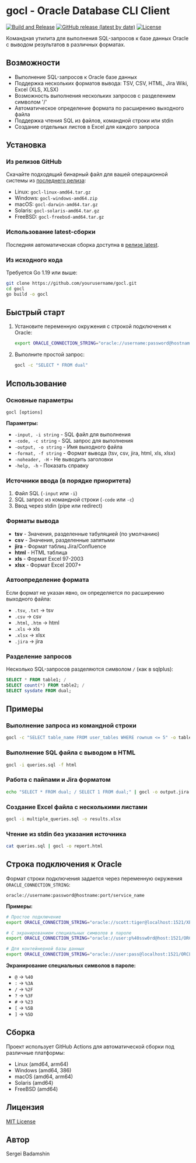 # gocl - Oracle Database CLI Client

[![Build and Release](https://github.com/Basfer/gocl/actions/workflows/go.yml/badge.svg)](https://github.com/Basfer/gocl/actions)
[![GitHub release (latest by date)](https://img.shields.io/github/v/release/Basfer/gocl)](https://github.com/Basfer/gocl/releases)
[![License](https://img.shields.io/github/license/Basfer/gocl)](https://github.com/Basfer/gocl/blob/main/LICENSE)

Командная утилита для выполнения SQL-запросов к базе данных Oracle с выводом результатов в различных форматах.

## Возможности

- Выполнение SQL-запросов к Oracle базе данных
- Поддержка нескольких форматов вывода: TSV, CSV, HTML, Jira Wiki, Excel (XLS, XLSX)
- Возможность выполнения нескольких запросов с разделением символом '/'
- Автоматическое определение формата по расширению выходного файла
- Поддержка чтения SQL из файлов, командной строки или stdin
- Создание отдельных листов в Excel для каждого запроса

## Установка

### Из релизов GitHub

Скачайте подходящий бинарный файл для вашей операционной системы из [последнего релиза](https://github.com/yourusername/gocl/releases/latest):

- Linux: `gocl-linux-amd64.tar.gz`
- Windows: `gocl-windows-amd64.zip`
- macOS: `gocl-darwin-amd64.tar.gz`
- Solaris: `gocl-solaris-amd64.tar.gz`
- FreeBSD: `gocl-freebsd-amd64.tar.gz`

### Использование latest-сборки

Последняя автоматическая сборка доступна в [релизе latest](https://github.com/yourusername/gocl/releases/tag/latest).

### Из исходного кода

Требуется Go 1.19 или выше:

```bash
git clone https://github.com/yourusername/gocl.git
cd gocl
go build -o gocl
```

## Быстрый старт

1. Установите переменную окружения с строкой подключения к Oracle:
   ```bash
   export ORACLE_CONNECTION_STRING="oracle://username:password@hostname:port/service_name"
   ```

2. Выполните простой запрос:
   ```bash
   gocl -c "SELECT * FROM dual"
   ```

## Использование

### Основные параметры

```
gocl [options]
```

**Параметры:**
- `-input, -i string` - SQL файл для выполнения
- `-code, -c string` - SQL запрос для выполнения
- `-output, -o string` - Имя выходного файла
- `-format, -f string` - Формат вывода (tsv, csv, jira, html, xls, xlsx)
- `-noheader, -H` - Не выводить заголовки
- `-help, -h` - Показать справку

### Источники ввода (в порядке приоритета)

1. Файл SQL (`-input` или `-i`)
2. SQL запрос из командной строки (`-code` или `-c`)
3. Ввод через stdin (pipe или redirect)

### Форматы вывода

- **tsv** - Значения, разделенные табуляцией (по умолчанию)
- **csv** - Значения, разделенные запятыми
- **jira** - Формат таблиц Jira/Confluence
- **html** - HTML таблица
- **xls** - Формат Excel 97-2003
- **xlsx** - Формат Excel 2007+

### Автоопределение формата

Если формат не указан явно, он определяется по расширению выходного файла:
- `.tsv`, `.txt` → tsv
- `.csv` → csv
- `.html`, `.htm` → html
- `.xls` → xls
- `.xlsx` → xlsx
- `.jira` → jira

### Разделение запросов

Несколько SQL-запросов разделяются символом `/` (как в sqlplus):
```sql
SELECT * FROM table1; /
SELECT count(*) FROM table2; /
SELECT sysdate FROM dual;
```

## Примеры

### Выполнение запроса из командной строки
```bash
gocl -c "SELECT table_name FROM user_tables WHERE rownum <= 5" -o tables.csv
```

### Выполнение SQL файла с выводом в HTML
```bash
gocl -i queries.sql -f html
```

### Работа с пайпами и Jira форматом
```bash
echo "SELECT * FROM dual; / SELECT 1 FROM dual;" | gocl -o output.jira
```

### Создание Excel файла с несколькими листами
```bash
gocl -i multiple_queries.sql -o results.xlsx
```

### Чтение из stdin без указания источника
```bash
cat queries.sql | gocl -o report.html
```

## Строка подключения к Oracle

Формат строки подключения задается через переменную окружения `ORACLE_CONNECTION_STRING`:

```
oracle://username:password@hostname:port/service_name
```

**Примеры:**
```bash
# Простое подключение
export ORACLE_CONNECTION_STRING="oracle://scott:tiger@localhost:1521/XE"

# С экранированием специальных символов в пароле
export ORACLE_CONNECTION_STRING="oracle://user:p%40ssw0rd@host:1521/ORCL"

# Для контейнерной базы данных
export ORACLE_CONNECTION_STRING="oracle://user:pass@localhost:1521/ORCLCDB"
```

**Экранирование специальных символов в пароле:**
- `@` → `%40`
- `:` → `%3A`
- `/` → `%2F`
- `?` → `%3F`
- `#` → `%23`
- `[` → `%5B`
- `]` → `%5D`

## Сборка

Проект использует GitHub Actions для автоматической сборки под различные платформы:

- Linux (amd64, arm64)
- Windows (amd64, 386)
- macOS (amd64, arm64)
- Solaris (amd64)
- FreeBSD (amd64)

## Лицензия

[MIT License](LICENSE)

## Автор

Sergei Badamshin 
```
